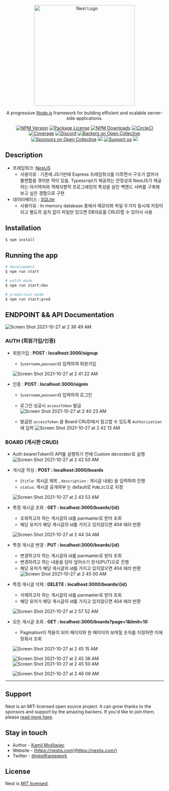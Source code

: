 <p align="center">
  <a href="http://nestjs.com/" target="blank"><img src="https://nestjs.com/img/logo_text.svg" width="320" alt="Nest Logo" /></a>
</p>

[circleci-image]: https://img.shields.io/circleci/build/github/nestjs/nest/master?token=abc123def456
[circleci-url]: https://circleci.com/gh/nestjs/nest

  <p align="center">A progressive <a href="http://nodejs.org" target="_blank">Node.js</a> framework for building efficient and scalable server-side applications.</p>
    <p align="center">
<a href="https://www.npmjs.com/~nestjscore" target="_blank"><img src="https://img.shields.io/npm/v/@nestjs/core.svg" alt="NPM Version" /></a>
<a href="https://www.npmjs.com/~nestjscore" target="_blank"><img src="https://img.shields.io/npm/l/@nestjs/core.svg" alt="Package License" /></a>
<a href="https://www.npmjs.com/~nestjscore" target="_blank"><img src="https://img.shields.io/npm/dm/@nestjs/common.svg" alt="NPM Downloads" /></a>
<a href="https://circleci.com/gh/nestjs/nest" target="_blank"><img src="https://img.shields.io/circleci/build/github/nestjs/nest/master" alt="CircleCI" /></a>
<a href="https://coveralls.io/github/nestjs/nest?branch=master" target="_blank"><img src="https://coveralls.io/repos/github/nestjs/nest/badge.svg?branch=master#9" alt="Coverage" /></a>
<a href="https://discord.gg/G7Qnnhy" target="_blank"><img src="https://img.shields.io/badge/discord-online-brightgreen.svg" alt="Discord"/></a>
<a href="https://opencollective.com/nest#backer" target="_blank"><img src="https://opencollective.com/nest/backers/badge.svg" alt="Backers on Open Collective" /></a>
<a href="https://opencollective.com/nest#sponsor" target="_blank"><img src="https://opencollective.com/nest/sponsors/badge.svg" alt="Sponsors on Open Collective" /></a>
  <a href="https://paypal.me/kamilmysliwiec" target="_blank"><img src="https://img.shields.io/badge/Donate-PayPal-ff3f59.svg"/></a>
    <a href="https://opencollective.com/nest#sponsor"  target="_blank"><img src="https://img.shields.io/badge/Support%20us-Open%20Collective-41B883.svg" alt="Support us"></a>
  <a href="https://twitter.com/nestframework" target="_blank"><img src="https://img.shields.io/twitter/follow/nestframework.svg?style=social&label=Follow"></a>
</p>
  <!--[![Backers on Open Collective](https://opencollective.com/nest/backers/badge.svg)](https://opencollective.com/nest#backer)
  [![Sponsors on Open Collective](https://opencollective.com/nest/sponsors/badge.svg)](https://opencollective.com/nest#sponsor)-->

## Description

- 프레임워크: [NestJS](https://github.com/nestjs/nest) 
  - 사용이유 : 기존에 JS기반에 Express 프레임워크를 다루면서 구조가 없어서 불편함을 겪어본 적이 있음. Typescript가 제공하는 안정성과 NestJS가 제공하는 아키텍쳐와 객체지향적 프로그래밍의 특성을 살린 백엔드 서버를 구축해보고 싶은 경험으로 구현
- 데이터베이스 : [SQLite](https://github.com/sqlite/sqlite)
  - 사용이유 : In memory database 중에서 메모리와 파일 두가지 동시에 저장이 되고 별도의 설치 없이 파일만 있으면 DB자료를 CRUD할 수 있어서 사용  

## Installation

```bash
$ npm install
```

## Running the app

```bash
# development
$ npm run start

# watch mode
$ npm run start:dev

# production mode
$ npm run start:prod
```

## ENDPOINT && API Documentation 

  ![Screen Shot 2021-10-27 at 2 36 49 AM](https://user-images.githubusercontent.com/78840341/138978188-3a3013ca-d16e-4ca6-a697-63d4138045ef.png)




### AUTH (회원가입/인증)



- 회원가입 : **POST :  localhost:3000/signup**
  - {`username`,`password`} 입력하여 회원가입  


  ![Screen Shot 2021-10-27 at 2 41 22 AM](https://user-images.githubusercontent.com/78840341/138978321-230f1cae-0efe-4fd5-80e2-22dce7186b62.png)


- 인증 : **POST : localhost:3000/signin**
  - {`username`,`password`} 입력하여 로그인 
  - 로그인 성공시 `accessToken` 발급 
	   ![Screen Shot 2021-10-27 at 2 40 23 AM](https://user-images.githubusercontent.com/78840341/138978267-6c48f692-fd2c-4698-9807-b5b58f55dd07.png)

  - 발급된 `accessToken` 을 Board CRUD에서 참고할 수 있도록  `Authorization`에 입력
  ![Screen Shot 2021-10-27 at 2 42 13 AM](https://user-images.githubusercontent.com/78840341/138979532-2bc1146b-2a33-48ef-841f-ac60dbcbf78d.png)



### BOARD (게시판 CRUD)

- Auth bearerToken이 API를 실행하기 전에 Custom decorator로 실행
  ![Screen Shot 2021-10-27 at 2 42 50 AM](https://user-images.githubusercontent.com/78840341/138979561-a263a60b-054c-48dc-b757-e5b708fa91c0.png)

- 게시글 작성 :  **POST :  localhost:3000/boards**
    - {`title`: 게시글 제목 , `description` : 게시글 내용} 을 입력하여 진행 
    - `status`: 게시글 공개여부 는 default로  `PUBLIC`으로 지정

  ![Screen Shot 2021-10-27 at 2 43 53 AM](https://user-images.githubusercontent.com/78840341/138979580-ba125293-145c-4c07-8b5e-c32961fd8aac.png)  

- 특정 게시글 조회  : **GET :  localhost:3000/boards/{id}**
    - 조회하고자 하는 게시글의 id를 parmaeter로 받아 조회 
    - 해당 유저가 해당 게시글의 id를 가지고 있지않으면 404 에러 반환

  ![Screen Shot 2021-10-27 at 2 44 34 AM](https://user-images.githubusercontent.com/78840341/138979612-a0a7553e-021b-458e-a012-613367ebce56.png)


- 특정 게시글 변경  : **PUT :  localhost:3000/boards/{id}**
    - 변경하고자 하는 게시글의 id를 parmaeter로 받아 조회 
    - 변경하려고 하는 내용을 담아 덮어쓰기 방식(PUT)으로 진행
    - 해당 유저가 해당 게시글의 id를 가지고 있지않으면 404 에러 반환
  ![Screen Shot 2021-10-27 at 2 45 00 AM](https://user-images.githubusercontent.com/78840341/138979660-1cad0895-cd22-4565-aa0a-fde8b709a284.png)


- 특정 게시글 삭제  : **DELETE :  localhost:3000/boards/{id}**  
    - 삭제하고자 하는 게시글의 id를 parmaeter로 받아 조회 
    - 해당 유저가 해당 게시글의 id를 가지고 있지않으면 404 에러 반환

  ![Screen Shot 2021-10-27 at 2 57 52 AM](https://user-images.githubusercontent.com/78840341/138979760-a874ef59-2a1d-4d64-9634-61c96ebcdf5a.png)

- 모든 게시글 조회 : **GET :  localhost:3000/boards?page=1&limit=10**
    - Pagination이 적용이 되어 페이지와 한 페이지의 보여질 숫자를 지정하면 이에 맞춰서 조회

  ![Screen Shot 2021-10-27 at 2 45 15 AM](https://user-images.githubusercontent.com/78840341/138979682-ace145e0-b263-4550-8ed3-63dbb6c6b2ff.png)

    ![Screen Shot 2021-10-27 at 2 45 38 AM](https://user-images.githubusercontent.com/78840341/138979712-8d483ce3-0dcc-4b0f-b620-746ca27d73e1.png)
  ![Screen Shot 2021-10-27 at 2 45 50 AM](https://user-images.githubusercontent.com/78840341/138979723-10f9ad71-cace-4178-80bb-a1cdb2540026.png)

    ![Screen Shot 2021-10-27 at 2 46 09 AM](https://user-images.githubusercontent.com/78840341/138979732-ffb1c0c1-ed7b-4dd9-bb09-e75f8c5f81c5.png)

----------------------------------

## Support

Nest is an MIT-licensed open source project. It can grow thanks to the sponsors and support by the amazing backers. If you'd like to join them, please [read more here](https://docs.nestjs.com/support).

## Stay in touch

- Author - [Kamil Myśliwiec](https://kamilmysliwiec.com)
- Website - [https://nestjs.com](https://nestjs.com/)
- Twitter - [@nestframework](https://twitter.com/nestframework)

## License

Nest is [MIT licensed](LICENSE).
